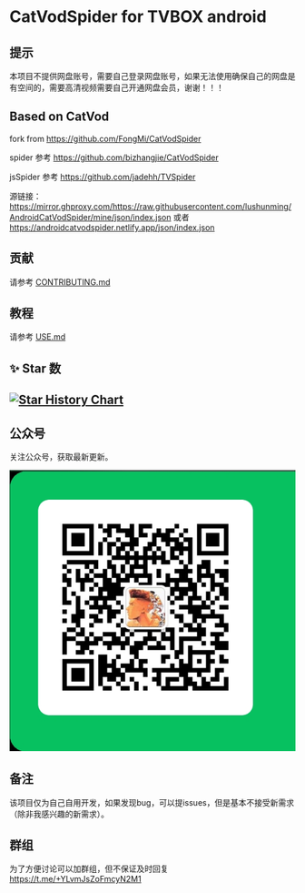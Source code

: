# CatVodSpider  for TVBOX android 

## 提示
本项目不提供网盘账号，需要自己登录网盘账号，如果无法使用确保自己的网盘是有空间的，需要高清视频需要自己开通网盘会员，谢谢！！！

## Based on CatVod

fork from https://github.com/FongMi/CatVodSpider

spider 参考 https://github.com/bizhangjie/CatVodSpider

jsSpider 参考 https://github.com/jadehh/TVSpider

源链接：https://mirror.ghproxy.com/https://raw.githubusercontent.com/lushunming/AndroidCatVodSpider/mine/json/index.json
或者 https://androidcatvodspider.netlify.app/json/index.json


## 贡献
请参考 [CONTRIBUTING.md](/CONTRIBUTING.md)

## 教程
请参考 [USE.md](/USE.md)

## ✨ Star 数

[![Star History Chart](https://api.star-history.com/svg?repos=lushunming/AndroidCatVodSpider&type=Date)](https://star-history.com/#lushunming/AndroidCatVodSpider&Date)
---


## 公众号
关注公众号，获取最新更新。

![pAW8wwV.jpg](wechat.png)

## 备注
该项目仅为自己自用开发，如果发现bug，可以提issues，但是基本不接受新需求（除非我感兴趣的新需求）。

## 群组
为了方便讨论可以加群组，但不保证及时回复 https://t.me/+YLvmJsZoFmcyN2M1

